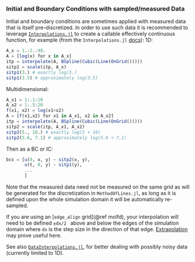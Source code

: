 ### Initial and Boundary Conditions with sampled/measured Data

Initial and boundary conditions are sometimes applied with measured data that is itself pre-discretized. In order to use such data it is recommended to leverage [`Interpolations.jl`](https://github.com/JuliaMath/Interpolations.jl) to create a callable effectively continuous function, for example (from the `Interpolations.jl` [docs](http://juliamath.github.io/Interpolations.jl/latest/control/)):
1D:
```julia
A_x = 1.:2.:40.
A = [log(x) for x in A_x]
itp = interpolate(A, BSpline(Cubic(Line(OnGrid()))))
sitp1 = scale(itp, A_x)
sitp1(3.) # exactly log(3.)
sitp1(3.5) # approximately log(3.5)
```

Multidimensional:
```julia
A_x1 = 1:.1:10
A_x2 = 1:.5:20
f(x1, x2) = log(x1+x2)
A = [f(x1,x2) for x1 in A_x1, x2 in A_x2]
itp = interpolate(A, BSpline(Cubic(Line(OnGrid()))))
sitp2 = scale(itp, A_x1, A_x2)
sitp2(5., 10.) # exactly log(5 + 10)
sitp2(5.6, 7.1) # approximately log(5.6 + 7.1)
```

Then as a BC or IC:
```julia
bcs = [u(0, x, y) ~ sitp2(x, y),
       u(t, 0, y) ~ sitp1(y),
       ...
       ]
```

Note that the measured data need not be measured on the same grid as will be generated for the discretization in `MethodOfLines.jl`, as long as it is defined upon the whole simulation domain it will be automatically re-sampled.

If you are using an [`edge_align` grid](@ref molfd), your interpolation will need to be defined `±dx/2 ` above and below the edges of the simulation domain where `dx` is the step size in the direction of that edge. [Extrapolation](http://juliamath.github.io/Interpolations.jl/latest/extrapolation/) may prove useful here.

See also [`DataInterpolations.jl`](https://github.com/PumasAI/DataInterpolations.jl), for better dealing with possibly noisy data (currently limited to 1D).
